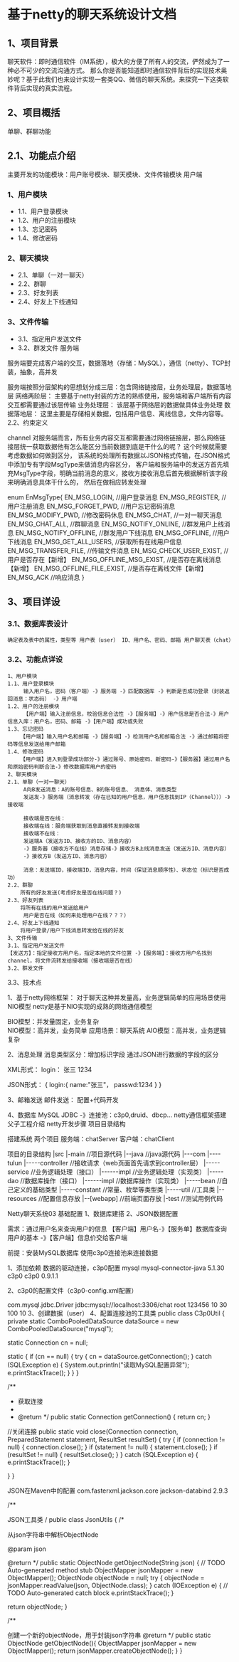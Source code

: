 # 基于netty的聊天系统设计文档

## 1、项目背景

聊天软件：即时通信软件（IM系统），极大的方便了所有人的交流，俨然成为了一种必不可少的交流沟通方式。 那么你是否能知道即时通信软件背后的实现技术奥妙呢？基于此我们也来设计实现一套类QQ、微信的聊天系统。来探究一下这类软件背后实现的真实流程。

## 2、项目概括

单聊、群聊功能

## 2.1、功能点介绍

主要开发的功能模块：用户账号模块、聊天模块、文件传输模块
用户端

### 1、用户模块
- 1.1、用户登录模块  
- 1.2、用户的注册模块
- 1.3、忘记密码
- 1.4、修改密码
### 2、聊天模块
- 2.1、单聊（一对一聊天） 
- 2.2、群聊
- 2.3、好友列表
- 2.4、好友上下线通知
### 3、文件传输
- 3.1、指定用户发送文件
- 3.2、群发文件
 服务端

服务端要完成客户端的交互，数据落地（存储：MySQL），通信（netty）、TCP封装，抽象，高并发

服务端按照分层架构的思想划分成三层：包含网络链接层，业务处理层，数据落地层
网络两阶层：
主要基于netty封装的方法的熟练使用，服务端和客户端所有内容交互都需要通过该层传输
业务处理层：
该层基于网络层的数据做具体业务处理
数据落地层：
这里主要是存储相关数据，包括用户信息、离线信息，文件内容等。
2.2、约束定义

channel
对服务端而言，所有业务内容交互都需要通过网络链接层，那么网络链接层统一获取数据他有怎么能区分当前数据到底是干什么的呢？
这个时候就需要考虑数据如何做到区分，
该系统的处理所有数据以JSON格式传输，在JSON格式中添加专有字段MsgType来做消息内容区分，
客户端和服务端中的发送方首先填充MsgType字段，明确当前消息的意义，接收方接收消息后首先根据解析该字段来明确消息具体干什么的，
然后在做相应转发处理 

enum EnMsgType{
       EN_MSG_LOGIN, //用户登录消息
       EN_MSG_REGISTER, //用户注册消息
       EN_MSG_FORGET_PWD, //用户忘记密码消息
       EN_MSG_MODIFY_PWD, //修改密码休息
       EN_MSG_CHAT, //一对一聊天消息
       EN_MSG_CHAT_ALL, //群聊消息
       EN_MSG_NOTIFY_ONLINE, //群发用户上线消息
       EN_MSG_NOTIFY_OFFLINE, //群发用户下线消息
       EN_MSG_OFFLINE, //用户下线消息
       EN_MSG_GET_ALL_USERS, //获取所有在线用户信息
       EN_MSG_TRANSFER_FILE, //传输文件消息
       EN_MSG_CHECK_USER_EXIST, //用户是否存在【新增】
       EN_MSG_OFFLINE_MSG_EXIST, //是否存在离线消息【新增】
       EN_MSG_OFFLINE_FILE_EXIST, //是否存在离线文件【新增】
       EN_MSG_ACK //响应消息
}
## 3、项目详设

### 3.1、数据库表设计

   `确定表及表中的属性，类型等
   用户表（user）
   ID、用户名、密码、邮箱
    用户聊天表（chat）`
    
### 3.2、功能点详设

    1、用户模块
    1.1、用户登录模块  
         输入用户名，密码（客户端）-》服务端 -》匹配数据库 -》判断是否成功登录（封装返回消息：状态码） -》用户端  
    1.2、用户的注册模块
         【用户端】输入注册信息，校验信息合法性 -》【服务端】-》用户信息是否合法-》用户信息入库：用户名，密码、邮箱 -》【用户端】成功或失败
    1.3、忘记密码
        【用户端】输入用户名和邮箱 -》【服务端】-》检测用户名和邮箱合法 -》通过邮箱将密码等信息发送给用户邮箱
    1.4、修改密码
        【用户端】进入到登录成功部分-》通过账号、原始密码、新密码-》【服务器】通过用户名和原始密码判断合法-》修改数据库用户的密码
    2、聊天模块
    2.1、单聊（一对一聊天）
         A向B发送消息：A的账号信息、B的账号信息、 消息体、消息类型
         发送发-》服务端（消息转发（存在已知的用户信息，用户信息找到IP（Channel）））-》接收端
         
         接收端是否在线：
         接收端在线：服务端获取到消息直接转发到接收端
         接收端不在线：
         发送端A（发送方ID、接收方的ID、消息内容） 
         -》服务器（接收方不在线）消息存储-》接收方B上线消息发送（发送方ID、消息内容）
         -》接收方B（发送方ID、消息内容）
         
         消息：发送端ID，接收端ID，消息内容，时间（保证消息顺序性）、状态位（标识是否成功）
    2.2、群聊
        所有的好友发送(考虑好友是否在线问题？)
    2.3、好友列表
        将所有在线的用户发送给用户
         用户是否在线（如何来处理用户在线？？？）
    2.4、好友上下线通知
        将用户登录/用户下线消息转发给在线的好友
    3、文件传输
    3.1、指定用户发送文件
    【发送方】：指定接收方用户名，指定本地的文件位置 -》【服务端】：接收方用户名找到channel，将文件流转发给接收端（接收端是否在线）
    3.2、群发文件
3.3、技术点

1、基于netty网络框架：
对于聊天这种并发量高，业务逻辑简单的应用场景使用NIO模型
netty是基于NIO实现的成熟的网络通信模型  

 BIO模型：并发量固定，业务复杂  
NIO模型：高并发，业务简单  应用场景：聊天系统
AIO模型：高并发，业务逻辑复杂   

2、消息处理
消息类型区分：增加标识字段
通过JSON进行数据的字段的区分

XML形式：
login：
<login>
   <name>张三</name>
   <passwd>1234</passwd>
</login>

JSON形式：
{
  login:{
     name:"张三"，
     passwd:1234
  }
}

3、邮箱发送
 邮件发送：
 配置+代码开发
 
 4、数据库 MySQL
 JDBC -》连接池：c3p0,druid、dbcp...
netty通信框架搭建 父子工程介绍 netty开发步骤 项目目录结构

搭建系统 两个项目 服务端：chatServer 客户端：chatClient

项目的目录结构 |src |-main //项目源代码 |--java //java源代码 |---com |----tulun |-----controller //接收请求（web页面首先请求到controller层） |-----service //业务逻辑处理（接口） |------impl //业务逻辑处理（实现类） |-----dao //数据库操作（接口） |------impl //数据库操作（实现类） |-----bean //自己定义的基础类型 |-----constant //常量、枚举等类型类 |-----util //工具类 |--resources //配置信息存放 |--[webapp] //前端页面存放 |-test //测试用例代码

Netty聊天系统03 基础配置 1、数据库建搭 2、JSON数据配置

需求：通过用户名来查询用户的信息 【客户端】用户名-》【服务单】数据库查询用户的基本 -》【客户端】信息价交给客户端

前提：安装MySQL数据库 使用c3p0连接池来连接数据

1、添加依赖 数据的驱动连接，c3p0配置 mysql mysql-connector-java 5.1.30 c3p0 c3p0 0.9.1.1

2、c3p0的配置文件（c3p0-config.xml配置）

com.mysql.jdbc.Driver jdbc:mysql://localhost:3306/chat root 123456 10 30 100 10
3、创建数据（user） 4、配置连接池的工具类 public class C3p0Util { private static ComboPooledDataSource dataSource = new ComboPooledDataSource("mysql");

static Connection cn = null;

static {
    if (cn == null) {
        try {
            cn = dataSource.getConnection();
        } catch (SQLException e) {
            System.out.println("读取MySQL配置异常");
            e.printStackTrace();
        }
    }
}

/**
 * 获取连接
 *
 * @return
 */
public static Connection getConnection() {
    return cn;
}

//关闭连接
public static void close(Connection connection, PreparedStatement statement, ResultSet resultSet) {
    try {
        if (connection != null) {
            connection.close();
        }
        if (statement != null) {
            statement.close();
        }
        if (resultSet != null) {
            resultSet.close();
        }
    } catch (SQLException e) {
        e.printStackTrace();
    }


}
}

JSON在Maven中的配置 com.fasterxml.jackson.core jackson-databind 2.9.3

/**

JSON工具类 / public class JsonUtils { /*

从json字符串中解析ObjectNode

@param json

@return */ public static ObjectNode getObjectNode(String json) { // TODO Auto-generated method stub ObjectMapper jsonMapper = new ObjectMapper(); ObjectNode objectNode = null; try { objectNode = jsonMapper.readValue(json, ObjectNode.class); } catch (IOException e) { // TODO Auto-generated catch block e.printStackTrace(); }

return objectNode; }

/**

创建一个新的objectNode，用于封装json字符串
@return */ public static ObjectNode getObjectNode(){ ObjectMapper jsonMapper = new ObjectMapper(); return jsonMapper.createObjectNode(); } }